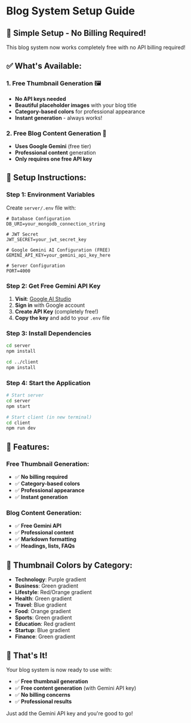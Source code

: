 # Blog System Setup Guide

## 🚀 **Simple Setup - No Billing Required!**

This blog system now works completely free with no API billing required!

## ✅ **What's Available:**

### **1. Free Thumbnail Generation** 🖼️
- **No API keys needed**
- **Beautiful placeholder images** with your blog title
- **Category-based colors** for professional appearance
- **Instant generation** - always works!

### **2. Free Blog Content Generation** 📝
- **Uses Google Gemini** (free tier)
- **Professional content** generation
- **Only requires one free API key**

## 🔧 **Setup Instructions:**

### **Step 1: Environment Variables**
Create `server/.env` file with:
```env
# Database Configuration
DB_URI=your_mongodb_connection_string

# JWT Secret
JWT_SECRET=your_jwt_secret_key

# Google Gemini AI Configuration (FREE)
GEMINI_API_KEY=your_gemini_api_key_here

# Server Configuration
PORT=4000
```

### **Step 2: Get Free Gemini API Key**
1. **Visit**: [Google AI Studio](https://makersuite.google.com/app/apikey)
2. **Sign in** with Google account
3. **Create API Key** (completely free!)
4. **Copy the key** and add to your `.env` file

### **Step 3: Install Dependencies**
```bash
cd server
npm install

cd ../client
npm install
```

### **Step 4: Start the Application**
```bash
# Start server
cd server
npm start

# Start client (in new terminal)
cd client
npm run dev
```

## 🎯 **Features:**

### **Free Thumbnail Generation:**
- ✅ **No billing required**
- ✅ **Category-based colors**
- ✅ **Professional appearance**
- ✅ **Instant generation**

### **Blog Content Generation:**
- ✅ **Free Gemini API**
- ✅ **Professional content**
- ✅ **Markdown formatting**
- ✅ **Headings, lists, FAQs**

## 🎨 **Thumbnail Colors by Category:**
- **Technology**: Purple gradient
- **Business**: Green gradient
- **Lifestyle**: Red/Orange gradient
- **Health**: Green gradient
- **Travel**: Blue gradient
- **Food**: Orange gradient
- **Sports**: Green gradient
- **Education**: Red gradient
- **Startup**: Blue gradient
- **Finance**: Green gradient

## 🚀 **That's It!**

Your blog system is now ready to use with:
- ✅ **Free thumbnail generation**
- ✅ **Free content generation** (with Gemini API key)
- ✅ **No billing concerns**
- ✅ **Professional results**

Just add the Gemini API key and you're good to go!
